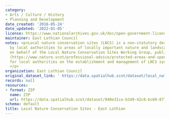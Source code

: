 ```yaml
---
category:
- Arts / Culture / History
- Planning and Development
date_created: '2016-05-24'
date_updated: '2022-01-05'
license: https://www.nationalarchives.gov.uk/doc/open-government-licence/version/3/
maintainer: East Lothian Council
notes: <p>Local nature conservation sites (LNCS) is a non-statutory designation given
  by local authorities to areas of locally important nature and landscapes. NatureScot,
  on behalf of the Local Nature Conservation Sites Working Group, published guidance
  (https://www.nature.scot/professional-advice/protected-areas-and-species/protected-areas/local-designations/local-nature-conservation-sites)
  for local authorities on the establishment and management of LNCS systems in Scotland.
  </p>
organization: East Lothian Council
original_dataset_link: ' https://data.spatialhub.scot/dataset/local_nature_conservation_sites-el'
records: null
resources:
- format: ZIP
  name: ZIP
  url: https://data.spatialhub.scot/dataset/940e31ce-b349-42c8-bc60-8772aadee648/resource/7bd82304-813c-4467-aa6e-521b9f83a598/download/local-nature-conservation-sites.zip
schema: default
title: Local Nature Conservation Sites - East Lothian
---
```

